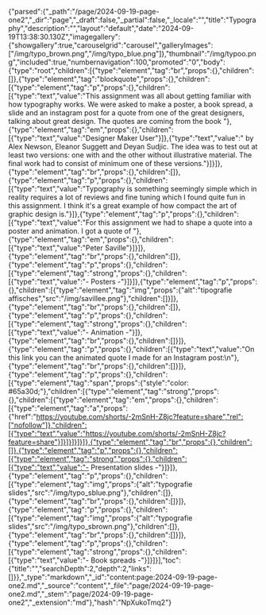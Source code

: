 {"parsed":{"_path":"/page/2024-09-19-page-one2","_dir":"page","_draft":false,"_partial":false,"_locale":"","title":"Typography","description":"","layout":"default","date":"2024-09-19T13:38:30.130Z","imagegallery":{"showgallery":true,"carouselgrid":"carousel","galleryImages":["/img/typo_brown.png","/img/typo_blue.png"]},"thumbnail":"/img/typoo.png","included":true,"numbernavigation":100,"promoted":"0","body":{"type":"root","children":[{"type":"element","tag":"br","props":{},"children":[]},{"type":"element","tag":"blockquote","props":{},"children":[{"type":"element","tag":"p","props":{},"children":[{"type":"text","value":"This assignment was all about getting familiar with how typography works. We were asked to make a poster, a book spread, a slide and an instagram post for a quote from one of the great designers, talking about great design. The quotes are coming from the book "},{"type":"element","tag":"em","props":{},"children":[{"type":"text","value":"Designer Maker User"}]},{"type":"text","value":" by Alex Newson, Eleanor Suggett and Deyan Sudjic. The idea was to test out at least two versions: one with and the other without illustrative material. The final work had to consist of minimum one of these versions."}]}]},{"type":"element","tag":"br","props":{},"children":[]},{"type":"element","tag":"p","props":{},"children":[{"type":"text","value":"Typography is something seemingly simple which in reality requires a lot of reviews and fine tuning which I found quite fun in this assignment. I think it's a great example of how compact the art of graphic design is."}]},{"type":"element","tag":"p","props":{},"children":[{"type":"text","value":"For this assignment we had to shape a quote into a poster and animation. I got a quote of "},{"type":"element","tag":"em","props":{},"children":[{"type":"text","value":"Peter Saville"}]}]},{"type":"element","tag":"br","props":{},"children":[]},{"type":"element","tag":"p","props":{},"children":[{"type":"element","tag":"strong","props":{},"children":[{"type":"text","value":"- Posters -"}]}]},{"type":"element","tag":"p","props":{},"children":[{"type":"element","tag":"img","props":{"alt":"tipografie affisches","src":"/img/savillee.png"},"children":[]}]},{"type":"element","tag":"br","props":{},"children":[]},{"type":"element","tag":"p","props":{},"children":[{"type":"element","tag":"strong","props":{},"children":[{"type":"text","value":"- Animation -"}]},{"type":"element","tag":"br","props":{},"children":[]}]},{"type":"element","tag":"p","props":{},"children":[{"type":"text","value":"On this link you can the animated quote I made for an Instagram post:\n"},{"type":"element","tag":"br","props":{},"children":[]}]},{"type":"element","tag":"p","props":{},"children":[{"type":"element","tag":"span","props":{"style":"color: #65a30d;"},"children":[{"type":"element","tag":"strong","props":{},"children":[{"type":"element","tag":"em","props":{},"children":[{"type":"element","tag":"a","props":{"href":"https://youtube.com/shorts/-2mSnH-Z8jc?feature=share","rel":["nofollow"]},"children":[{"type":"text","value":"https://youtube.com/shorts/-2mSnH-Z8jc?feature=share"}]}]}]}]}]},{"type":"element","tag":"br","props":{},"children":[]},{"type":"element","tag":"p","props":{},"children":[{"type":"element","tag":"strong","props":{},"children":[{"type":"text","value":"- Presentation slides -"}]}]},{"type":"element","tag":"p","props":{},"children":[{"type":"element","tag":"img","props":{"alt":"typografie slides","src":"/img/typo_sblue.png"},"children":[]},{"type":"element","tag":"br","props":{},"children":[]}]},{"type":"element","tag":"p","props":{},"children":[{"type":"element","tag":"img","props":{"alt":"typografie slides","src":"/img/typo_sbrown.png"},"children":[]},{"type":"element","tag":"br","props":{},"children":[]}]},{"type":"element","tag":"p","props":{},"children":[{"type":"element","tag":"strong","props":{},"children":[{"type":"text","value":"- Book spreads -"}]}]}],"toc":{"title":"","searchDepth":2,"depth":2,"links":[]}},"_type":"markdown","_id":"content:page:2024-09-19-page-one2.md","_source":"content","_file":"page/2024-09-19-page-one2.md","_stem":"page/2024-09-19-page-one2","_extension":"md"},"hash":"NpXukoTmq2"}